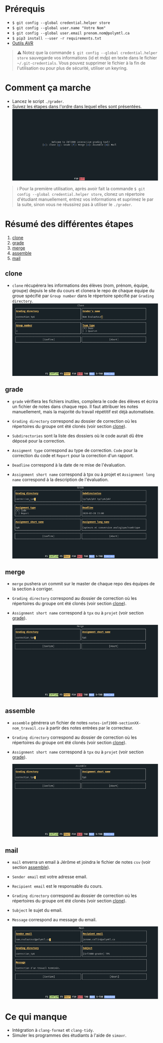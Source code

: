 # Prérequis
- `$ git config --global credential.helper store`
- `$ git config --global user.name "Votre Nom"`
- `$ git config --global user.email prenom.nom@polymtl.ca`
- `$ pip3 install --user -r requirements.txt`
- [Outils AVR](http://www.groupes.polymtl.ca/inf1900/fichiers/)

> :warning: Notez que la commande `$ git config --global credential.helper store` sauvegarde vos informations (id et mdp) en texte dans le fichier `~/.git-credentials`. Vous pouvez supprimer le fichier à la fin de l'utilisation ou pour plus de sécurité, utiliser un keyring.

# Comment ça marche
- Lancez le script `./grader`.
- Suivez les étapes dans l'ordre dans lequel elles sont présentées.
![grader](resources/grader.png)
> :information_source: Pour la première utilisation, après avoir fait la commande `$ git config --global credential.helper store`, clonez un répertoire d'étudiant manuellement, entrez vos informations et suprimez le par la suite, sinon vous ne réussirez pas à utiliser le `./grader`.

# Résumé des différentes étapes
1. [clone](#clone)
2. [grade](#grade)
3. [merge](#merge)
4. [assemble](#assemble)
5. [mail](#mail)

## clone
- `clone` récupérera les informations des élèves (nom, prénom, équipe,
  groupe) depuis le site du cours et clonera le repo de chaque équipe du groue spécifié par `Group number` dans le répertoire spécifié par `Grading directory`.
  ![clone](resources/clone.png)

## grade
- `grade` vérifiera les fichiers inutiles, compilera le code des élèves et écrira un fichier de notes dans chaque repo. Il faut attribuer les notes manuellement, mais la majorité du travail répétitif est déjà automatisée. 
- `Grading directory` correspond au dossier de correction où les répertoires du groupe ont été clonés (voir section [clone](#clone)).
- `Subdirectories` sont la liste des dossiers où le code aurait dû être déposé pour la correction.
- `Assigment type` correspond au type de correction. `Code` pour la correction du code et `Report` pour la correction d'un rapport.
- `Deadline` correspond à la date de re mise de l'évaluation.
- `Assignment short name` correspond à tpx ou à projet et `Assignment long name` correspond à la description de l'évaluation.
  
  ![grade](resources/grade.png)

## merge
- `merge` pushera un commit sur le master de chaque repo des équipes de la section à corriger.
- `Grading directory` correspond au dossier de correction où les répertoires du groupe ont été clonés (voir section [clone](#clone)).
- `Assignment short name` correspond à `tpx` ou à `projet` (voir section [grade](#grade)).
  
  ![merge](resources/merge.png)

## assemble
- `assemble` générera un fichier de notes `notes-inf1900-sectionXX-nom_travail.csv` à partir des notes entrées par le correcteur.
- `Grading directory` correspond au dossier de correction où les répertoires du groupe ont été clonés (voir section [clone](#clone)).
- `Assignment short name` correspond à `tpx` ou à `projet` (voir section [grade](#grade)).
  
  ![assemble](resources/assemble.png)
  
## mail
- `mail` enverra un email à Jérôme et joindra le fichier de notes `csv` (voir section [assemble](#assemble)).
- `Sender email` est votre adresse email.
- `Recipient email` est le responsable du cours.
- `Grading directory` correspond au dossier de correction où les répertoires du groupe ont été clonés (voir section [clone](#clone)).
- `Subject` le sujet du email.
- `Message` correspond au message du email.

  ![mail](resources/mail.png)

# Ce qui manque
- Intégration à `clang-format` et `clang-tidy`.
- Simuler les programmes des étudiants à l'aide de `simavr`.
